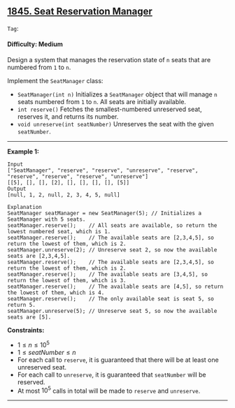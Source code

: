 ## [1845. Seat Reservation Manager](https://leetcode.com/problems/seat-reservation-manager)

```Tag```:

#### Difficulty: Medium

Design a system that manages the reservation state of ```n``` seats that are numbered from ```1``` to ```n```.

Implement the ```SeatManager``` class:

- ```SeatManager(int n)``` Initializes a ```SeatManager``` object that will manage ```n``` seats numbered from ```1``` to ```n```. All seats are initially available.
- ```int reserve()``` Fetches the smallest-numbered unreserved seat, reserves it, and returns its number.
- ```void unreserve(int seatNumber)``` Unreserves the seat with the given ```seatNumber```.

---

__Example 1:__
```
Input
["SeatManager", "reserve", "reserve", "unreserve", "reserve", "reserve", "reserve", "reserve", "unreserve"]
[[5], [], [], [2], [], [], [], [], [5]]
Output
[null, 1, 2, null, 2, 3, 4, 5, null]

Explanation
SeatManager seatManager = new SeatManager(5); // Initializes a SeatManager with 5 seats.
seatManager.reserve();    // All seats are available, so return the lowest numbered seat, which is 1.
seatManager.reserve();    // The available seats are [2,3,4,5], so return the lowest of them, which is 2.
seatManager.unreserve(2); // Unreserve seat 2, so now the available seats are [2,3,4,5].
seatManager.reserve();    // The available seats are [2,3,4,5], so return the lowest of them, which is 2.
seatManager.reserve();    // The available seats are [3,4,5], so return the lowest of them, which is 3.
seatManager.reserve();    // The available seats are [4,5], so return the lowest of them, which is 4.
seatManager.reserve();    // The only available seat is seat 5, so return 5.
seatManager.unreserve(5); // Unreserve seat 5, so now the available seats are [5].
```

__Constraints:__

- $1 \le n \le 10^5$
- $1 \le seatNumber \le n$
- For each call to ```reserve```, it is guaranteed that there will be at least one unreserved seat.
- For each call to ```unreserve```, it is guaranteed that ```seatNumber``` will be reserved.
- At most $10^5$ calls in total will be made to ```reserve``` and ```unreserve```.

---
